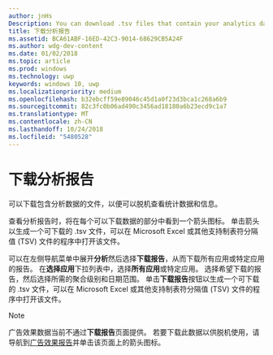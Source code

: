 ```yaml
---
author: jnHs
Description: You can download .tsv files that contain your analytics data so that you can review your stats and info offline.
title: 下载分析报告
ms.assetid: BCA61ABF-16ED-42C3-9014-68629CB5A24F
ms.author: wdg-dev-content
ms.date: 01/02/2018
ms.topic: article
ms.prod: windows
ms.technology: uwp
keywords: windows 10, uwp
ms.localizationpriority: medium
ms.openlocfilehash: b32ebcff59e89046c45d1a0f23d3bca1c268a6b9
ms.sourcegitcommit: 82c3fc0b06ad490c3456ad18180a6b23ecd9c1a7
ms.translationtype: MT
ms.contentlocale: zh-CN
ms.lasthandoff: 10/24/2018
ms.locfileid: "5480528"
---
```

# <a name="download-analytics-reports"></a>下载分析报告


可以下载包含分析数据的文件，以便可以脱机查看统计数据和信息。

查看分析报告时，将在每个可以下载数据的部分中看到一个箭头图标。 单击箭头以生成一个可下载的 .tsv 文件，可以在 Microsoft Excel 或其他支持制表符分隔值 (TSV) 文件的程序中打开该文件。

可以在左侧导航菜单中展开**分析**然后选择**下载报告**，从而下载所有应用或特定应用的报告。 在**选择应用**下拉列表中，选择**所有应用**或特定应用。 选择希望下载的报告，然后选择所需的聚合级别和日期范围。 单击**下载报告**按钮以生成一个可下载的 .tsv 文件，可以在 Microsoft Excel 或其他支持制表符分隔值 (TSV) 文件的程序中打开该文件。

> [!NOTE]
> 广告效果数据当前不通过**下载报告**页面提供。 若要下载此数据以供脱机使用，请导航到[广告效果报告](advertising-performance-report.md)并单击该页面上的箭头图标。 
